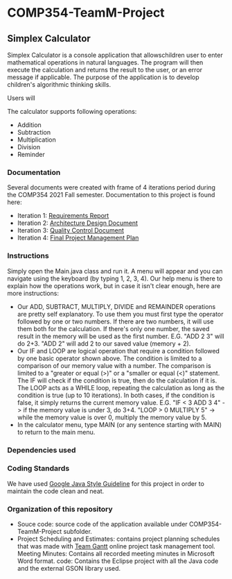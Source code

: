 # COMP354-TeamM-Project

## Simplex Calculator
Simplex Calculator is a console application that allowschildren user to enter mathematical operations in natural languages. The program will then execute the calculation and returns the result to the user, or an error message if applicable. The purpose of the application is to develop children's algorithmic thinking skills.

Users will 

The calculator supports following operations:
* Addition 
* Subtraction 
* Multiplication
* Division
* Reminder


### Documentation
Several documents were created with frame of 4 iterations period during the COMP354 2021 Fall semester.
Documentation to this project is found here: 
* Iteration 1: [Requirements Report](https://docs.google.com/document/d/1J_EjhuQgQG5ay6M5i4XuWWXWaKeKm6dt/edit)
* Iteration 2: [Architecture Design Document](https://docs.google.com/document/d/19__OI2Lq1Xkkx8jRWwL8r6JAh9FYbSHsDRlmYsMisTE/edit)
* Iteration 3: [Quality Control Document](https://docs.google.com/document/d/1TqMxO3YcF1x_5Vtl7T24G6QossgGHgnrlVw7Q91RZSk/edit#)
* Iteration 4: [Final Project Management Plan](https://docs.google.com/document/d/1m4MDFmr31LGZKMyyxelBR6uQ-qmnM3UOFGlORiiU5Oo/edit)


### Instructions
Simply open the Main.java class and run it. A menu will appear and you can navigate using the keyboard (by typing 1, 2, 3, 4).
Our help menu is there to explain how the operations work, but in case it isn't clear enough, here are more instructions: 
* Our ADD, SUBTRACT, MULTIPLY, DIVIDE and REMAINDER operations are pretty self explanatory. To use them you must first type the operator followed by one or two numbers.
  If there are two numbers, it will use them both for the calculation. If there's only one number, the saved result in the memory will be used as the first number.
  E.G. "ADD 2 3" will do 2+3. "ADD 2" will add 2 to our saved value (memory + 2).
* Our IF and LOOP are logical operation that require a condition followed by one basic operator shown above. The condition is limited to a comparison of our memory value with
  a number. The comparison is limited to a "greater or equal (>)" or a "smaller or equal (<)" statement. The IF will check if the condition is true, then do the calculation
  if it is. The LOOP acts as a WHILE loop, repeating the calculation as long as the condition is true (up to 10 iterations). In both cases, if the condition is false, it simply
  returns the current memory value.
  E.G. "IF < 3 ADD 3 4" -> if the memory value is under 3, do 3+4. "LOOP > 0 MULTIPLY 5" -> while the memory value is over 0, multiply the memory value by 5.
* In the calculator menu, type MAIN (or any sentence starting with MAIN) to return to the main menu.

### Dependencies used


### Coding Standards
We have used [Google Java Style Guideline](https://google.github.io/styleguide/javaguide.html) for this project in order to maintain the code clean and neat.


### Organization of this repository
* Souce code: source code of the application available under COMP354-TeamM-Project subfolder.
* Project Scheduling and Estimates: contains project planning schedules that was made with [Team Gantt](https://www.teamgantt.com/) online project task management tool.
Meeting Minutes: Contains all recorded meeting minutes in Microsoft Word format.
code: Contains the Eclipse project with all the Java code and the external GSON library used.
